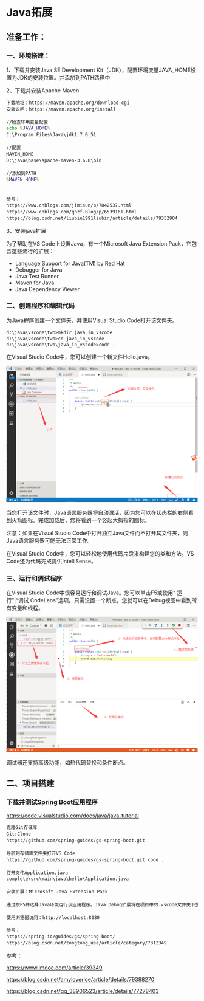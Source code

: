 # Java拓展

## 准备工作：

### 一、环境搭建：

1、下载并安装Java SE Development Kit（JDK），配置环境变量JAVA_HOME设置为JDK的安装位置。并添加到PATH路径中

2、下载并安装Apache Maven

```bat
下载地址：https://maven.apache.org/download.cgi
安装说明：https://maven.apache.org/install

//检查环境变量配置
echo %JAVA_HOME%
C:\Program Files\Java\jdk1.7.0_51

//配置
MAVEN_HOME
D:\java\base\apache-maven-3.6.0\bin

//添加到PATH
%MAVEN_HOME%


参考：
https://www.cnblogs.com/jimisun/p/7842537.html
https://www.cnblogs.com/qbzf-Blog/p/6539161.html
https://blog.csdn.net/liubin1991liubin/article/details/79352904
```

3、安装java扩展

为了帮助在VS Code上设置Java，有一个Microsoft Java Extension Pack，它包含这些流行的扩展：

- Language Support for Java(TM) by Red Hat
- Debugger for Java
- Java Test Runner
- Maven for Java
- Java Dependency Viewer

### 二、创建程序和编辑代码

为Java程序创建一个文件夹，并使用Visual Studio Code打开该文件夹。

```log
d:\java\vscode\two>mkdir java_in_vscode
d:\java\vscode\two>cd java_in_vscode
d:\java\vscode\two\java_in_vscode>code .
```

在Visual Studio Code中，您可以创建一个新文件Hello.java。

![界面](image/0101.png)

当您打开该文件时，Java语言服务器将自动激活，因为您可以在状态栏的右侧看到火箭图标。完成加载后，您将看到一个竖起大拇指的图标。

注意：如果在Visual Studio Code中打开独立Java文件而不打开其文件夹，则Java语言服务器可能无法正常工作。

在Visual Studio Code中，您可以轻松地使用代码片段来构建您的类和方法。VS Code还为代码完成提供IntelliSense。

### 三、运行和调试程序

在Visual Studio Code中很容易运行和调试Java。您可以单击F5或使用“ 运行”|“调试 CodeLens”选项。只需设置一个断点，您就可以在Debug视图中看到所有变量和线程。

![调试](image/0102.png)

调试器还支持高级功能，如热代码替换和条件断点。

## 二、项目搭建

### 下载并测试Spring Boot应用程序

<https://code.visualstudio.com/docs/java/java-tutorial>

```bat
克隆Git存储库
Git:Clone
https://github.com/spring-guides/gs-spring-boot.git

导航到存储库文件夹打开VS Code
https://github.com/spring-guides/gs-spring-boot.git code .

打开文件Application.java
complete\src\main\java\hello\Application.java

安装扩展：Microsoft Java Extension Pack

通过按F5并选择Java环境运行该应用程序。Java Debug扩展将在项目中的.vscode文件夹下生成launch.json调试配置文件

使用浏览器访问：http://localhost:8080

参考：
https://spring.io/guides/gs/spring-boot/
https://blog.csdn.net/tongtong_use/article/category/7312349
```

参考：

<https://www.imooc.com/article/39349>

<https://blog.csdn.net/amyloverice/article/details/79388270>

<https://blog.csdn.net/qq_38906523/article/details/77278403>
